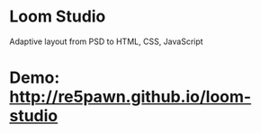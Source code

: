 # Loom Studio
Adaptive layout from PSD to HTML, CSS, JavaScript

# Demo: http://re5pawn.github.io/loom-studio
